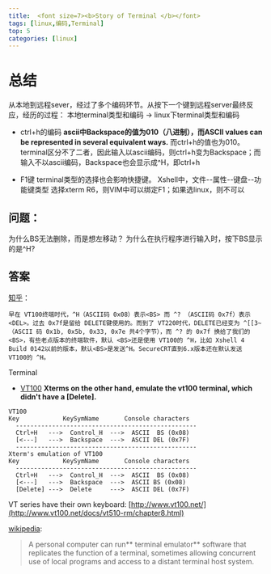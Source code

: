```yaml
---
title:  <font size=7><b>Story of Terminal </b></font>
tags: [linux,编码,Terminal]   
top: 5
categories: [linux]   
---
```


# 总结
从本地到远程sever，经过了多个编码环节。从按下一个键到远程server最终反应，经历的过程：
本地terminal类型和编码 -> linux下terminal类型和编码 
+ ctrl+h的编码
**ascii中Backspace的值为010（八进制），而ASCII values can be represented in several equivalent ways.**
而ctrl+h的值也为010。
terminal区分不了二者，因此输入以ascii编码，则ctrl+h变为Backspace；而输入不以ascii编码，Backspace也会显示成^H，即ctrl+h
<!-- more -->
+ F1键
terminal类型的选择也会影响快捷键。
Xshell中，文件--属性--键盘--功能键类型 选择xterm R6，则VIM中可以绑定F1；如果选linux，则不可以


## 问题：
为什么BS无法删除，而是想左移动？
为什么在执行程序进行输入时，按下BS显示的是^H?

## 答案
   [知乎](https://www.zhihu.com/question/23550774/answer/132576876)：
``` 
早在 VT100终端时代，^H（ASCII码 0x08）表示<BS> 而 ^? （ASCII码 0x7f）表示<DEL>。过去 0x7f是留给 DELETE键使用的。而到了 VT220时代，DELETE已经变为 ^[[3~ （ASCII 码 0x1b, 0x5b, 0x33, 0x7e 共4个字节），而 ^? 的 0x7f 换给了我们的<BS>，有些老点版本的终端软件，默认 <BS>还是使用 VT100的 ^H，比如 Xshell 4 Build 0142以前的版本，默认<BS>是发送^H。SecureCRT直到6.x版本还在默认发送 VT100的 ^H。
```


Terminal
+ [VT100](http://www.ibb.net/~anne/keyboard.html)
**Xterms on the other hand, emulate the vt100 terminal, which didn't have a [Delete].**
```
VT100
Key            KeySymName       Console characters
  --------------------------------------------------
  Ctrl+H   --->  Control_H  --->  ASCII  BS (0x08)
  [<---]   --->  Backspace  --->  ASCII DEL (0x7F)
  --------------------------------------------------
Xterm's emulation of VT100
Key            KeySymName       Console characters
  --------------------------------------------------
  Ctrl+H   --->  Control_H  --->  ASCII  BS (0x08)
  [<---]   --->  Backspace  --->  ASCII BS (0x08)
  [Delete] --->  Delete     --->  ASCII DEL (0x7F)
```
VT series have their own keyboard: [http://www.vt100.net/](http://www.vt100.net/docs/vt510-rm/chapter8.html)


[wikipedia](https://en.wikipedia.org/wiki/Computer_terminal):
   >A personal computer can run** terminal emulator** software that replicates the function of a terminal, sometimes allowing concurrent use of local programs and access to a distant terminal host system.
